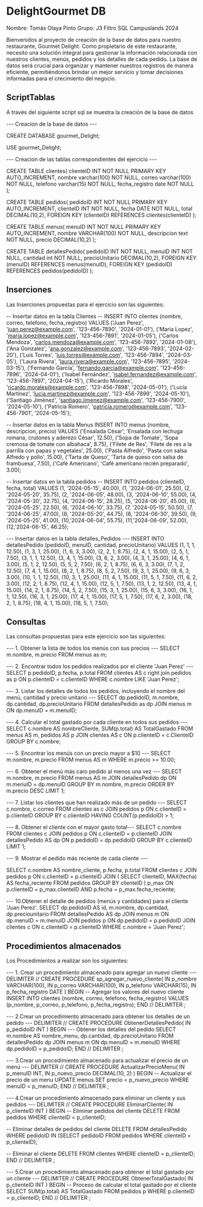 
# DelightGourmet DB

Nombre: Tomás Olaya Pinto
Grupo: J3
Filtro SQL Campuslands 2024

Bienvenidos al proyecto de creación de la base de datos para nuestro restaurante, Gourmet
Delight. Como propietario de este restaurante, necesito una solución integral para gestionar la
información relacionada con nuestros clientes, menús, pedidos y los detalles de cada pedido. La
base de datos será crucial para organizar y mantener nuestros registros de manera eficiente,
permitiéndonos brindar un mejor servicio y tomar decisiones informadas para el crecimiento del
negocio.



## ScriptTablas

A través del siguiente script sql se muestra la creación de la base de datos

--- Creacion de la base de datos ---

CREATE DATABASE gourmet_Delight;

USE gourmet_Delight;

--- Creacion de las tablas correspondientes del ejercicio ---

CREATE TABLE clientes(
clienteID INT NOT NULL PRIMARY KEY AUTO_INCREMENT,
nombre varchar(100) NOT NULL,
correo varchar(100) NOT NULL,
telefono varchar(15) NOT NULL,
fecha_registro date NOT NULL
);

CREATE TABLE pedidos(
pedidoID INT NOT NULL PRIMARY KEY AUTO_INCREMENT,
clienteID INT NOT NULL,
fecha DATE NOT NULL,
total DECIMAL(10,2),
FOREIGN KEY (clienteID) REFERENCES clientes(clienteID)
);

CREATE TABLE menus(
menuID INT NOT NULL PRIMARY KEY AUTO_INCREMENT,
nombre VARCHAR(100) NOT NULL,
descripcion text NOT NULL,
precio DECIMAL(10,2)
);

CREATE TABLE detallesPedido(
pedidoID INT NOT NULL,
menuID INT NOT NULL,
cantidad int NOT NULL,
precioUnitario DECIMAL(10,2),
FOREIGN KEY (menuID) REFERENCES menus(menuID),
FOREIGN KEY (pedidoID) REFERENCES pedidos(pedidoID)
);


## Inserciones
Las Inserciones propuestas para el ejercicio son las siguientes:

-- Insertar datos en la tabla Clientes --
INSERT INTO clientes (nombre, correo, telefono, fecha_registro) VALUES
('Juan Perez', 'juan.perez@example.com', '123-456-7890', '2024-01-01'),
('Maria Lopez', 'maria.lopez@example.com', '123-456-7891', '2024-01-05'),
('Carlos Mendoza', 'carlos.mendoza@example.com', '123-456-7892', '2024-01-08'),
('Ana Gonzalez', 'ana.gonzalez@example.com', '123-456-7893', '2024-02-20'),
('Luis Torres', 'luis.torres@example.com', '123-456-7894', '2024-03-05'),
('Laura Rivera', 'laura.rivera@example.com', '123-456-7895', '2024-03-15'),
('Fernando García', 'fernando.garcia@example.com', '123-456-7896', '2024-04-01'),
('Isabel Fernández', 'isabel.fernandez@example.com', '123-456-7897', '2024-04-15'),
('Ricardo Morales', 'ricardo.morales@example.com', '123-456-7898', '2024-05-01'),
('Lucía Martínez', 'lucia.martinez@example.com', '123-456-7899', '2024-05-10'),
('Santiago Jiménez', 'santiago.jimenez@example.com', '123-456-7900', '2024-05-10'),
('Patricia Romero', 'patricia.romero@example.com', '123-456-7901', '2024-05-15');

-- Insertar datos en la tabla Menus
INSERT INTO menus (nombre, descripcion, precio) VALUES
('Ensalada César', 'Ensalada con lechuga romana, crutones y aderezo César', 12.50),
('Sopa de Tomate', 'Sopa cremosa de tomate con albahaca', 8.75),
('Filete de Res', 'Filete de res a la parrilla con papas y vegetales', 25.00),
('Pasta Alfredo', 'Pasta con salsa Alfredo y pollo', 15.00),
('Tarta de Queso', 'Tarta de queso con salsa de frambuesa', 7.50),
('Café Americano', 'Café americano recién preparado', 3.00);

-- Insertar datos en la tabla pedidos --
INSERT INTO pedidos (clienteID, fecha, total) VALUES
(1, '2024-05-15', 40.00),
(1, '2024-06-01', 25.50),
(2, '2024-05-20', 35.75),
(2, '2024-06-05', 48.00),
(3, '2024-06-10', 55.00),
(4, '2024-05-30', 32.75),
(4, '2024-06-15', 28.25),
(5, '2024-06-20', 45.00), 
(6, '2024-05-25', 22.50),
(6, '2024-06-10', 33.75), 
(7, '2024-05-15', 50.50),
(7, '2024-06-25', 47.00), 
(8,	'2024-05-20', 44.75), 
(8, '2024-06-30', 39.50),
(9, '2024-05-25', 41.00),
(10,'2024-06-04', 55.75),
(11,'2024-06-09', 52.00),
(12,'2024-06-15', 46.25);

--- Insertar datos en la tabla detalles_Pedidos ---
INSERT INTO detallesPedido (pedidoID, menuID, cantidad, precioUnitario) VALUES
(1, 1, 1, 12.50),
(1, 3, 1, 25.00),
(1, 6, 3, 3.00),
(2, 2, 1, 8.75),
(2, 4, 1, 15.00),
(2, 5, 1, 7.50),
(3, 1, 1, 12.50),
(3, 4, 1, 15.00),
(3, 6, 2, 3.00),
(4, 3, 1, 25.00),
(4, 6, 1, 3.00),
(5, 1, 2, 12.50),
(5, 5, 2, 7.50),
(6, 2, 1, 8.75),
(6, 6, 3, 3.00),
(7, 1, 2, 12.50),
(7, 4, 1, 15.00),
(8, 2, 1, 8.75),
(8, 5, 2, 7.50),
(9, 3, 1, 25.00),
(9, 6, 3, 3.00),
(10, 1, 1, 12.50),
(10, 3, 1, 25.00),
(11, 4, 1, 15.00),
(11, 5, 1, 7.50),
(11, 6, 2, 3.00),
(12, 2, 1, 8.75),
(12, 4, 1, 15.00),
(12, 5, 1, 7.50),
(13, 1, 2, 12.50),
(13, 4, 1, 15.00),
(14, 2, 1, 8.75),
(14, 5, 2, 7.50),
(15, 3, 1, 25.00),
(15, 6, 3, 3.00),
(16, 1, 1, 12.50),
(16, 3, 1, 25.00),
(17, 4, 1, 15.00),
(17, 5, 1, 7.50),
(17, 6, 2, 3.00),
(18, 2, 1, 8.75),
(18, 4, 1, 15.00),
(18, 5, 1, 7.50);
## Consultas
Las consultas propuestas para este ejercicio son las siguientes:


---	1. Obtener la lista de todos los menús con sus precios ---
SELECT m.nombre, m.precio
FROM menus as m;

--- 2. Encontrar todos los pedidos realizados por el cliente 'Juan Perez' ---
SELECT p.pedidoID, p.fecha, p.total
FROM clientes AS c
right join pedidos as p ON p.clienteID = c.clienteID
WHERE c.nombre LIKE 'Juan Perez';

--- 3. Listar los detalles de todos los pedidos, incluyendo el nombre del menú, cantidad y precio unitario ---
SELECT dp.pedidoID, m.nombre, dp.cantidad, dp.precioUnitario
FROM detallesPedido as dp
JOIN menus m ON dp.menuID = m.menuID;

--- 4. Calcular el total gastado por cada cliente en todos sus pedidos ---
SELECT c.nombre AS nombreCliente, SUM(p.total) AS TotalGastado
FROM menus AS m, pedidos AS p
JOIN clientes AS c ON p.clienteID = c.ClienteID
GROUP BY c.nombre;

--- 5. Encontrar los menús con un precio mayor a $10 ---
SELECT m.nombre, m.precio
FROM menus AS m
WHERE m.precio >= 10.00;

--- 6. Obtener el menú más caro pedido al menos una vez ---
SELECT m.nombre, m.precio
FROM menus AS m
JOIN detallesPedido dp ON m.menuID = dp.menuID
GROUP BY m.nombre, m.precio
ORDER BY m.precio DESC
LIMIT 1;

--- 7. Listar los clientes que han realizado más de un pedido ---
SELECT c.nombre, c.correo
FROM clientes as c
JOIN pedidos p ON c.clienteID = p.clienteID
GROUP BY c.clienteID
HAVING COUNT(p.pedidoID) > 1;

--- 8. Obtener el cliente con el mayor gasto total---
SELECT c.nombre
FROM clientes c
JOIN pedidos p ON c.clienteID = p.clienteID
JOIN detallesPedido AS dp ON p.pedidoID = dp.pedidoID 
GROUP BY c.clienteID
LIMIT 1;


--- 9. Mostrar el pedido más reciente de cada cliente ---

SELECT c.nombre AS nombre_cliente, p.fecha, p.total
FROM clientes c
JOIN pedidos p ON c.clienteID = p.clienteID
JOIN (
    SELECT clienteID, MAX(fecha) AS fecha_reciente
    FROM pedidos
    GROUP BY clienteID
) p_max ON p.clienteID = p_max.clienteID AND p.fecha = p_max.fecha_reciente;

--- 10.Obtener el detalle de pedidos (menús y cantidades) para el cliente 'Juan Perez'.
SELECT dp.pedidoID AS id, m.nombre, dp.cantidad, dp.preciounitario 
FROM detallesPedido AS dp 
JOIN menus m ON dp.menuID = m.menuID 
JOIN pedidos p ON dp.pedidoID = p.pedidoID 
JOIN clientes c ON c.clienteID = p.clienteID
WHERE c.nombre = 'Juan Perez';
## Procedimientos almacenados
Los Procedimientos a realizar son los siguientes:

--- 1. Crear un procedimiento almacenado para agregar un nuevo cliente ---
DELIMITER //
CREATE PROCEDURE sp_agregar_nuevo_cliente(
  IN p_nombre VARCHAR(100),
  IN p_correo VARCHAR(100),
  IN p_telefono VARCHAR(15),
  IN p_fecha_registro DATE
)
BEGIN -- Agregar los valores del nuevo cliente
  INSERT INTO clientes (nombre, correo, telefono, fecha_registro)
  VALUES (p_nombre, p_correo, p_telefono, p_fecha_registro);
END //
DELIMITER ;

--- 2.Crear un procedimiento almacenado para obtener los detalles de un pedido ---
DELIMITER //
CREATE PROCEDURE ObtenerDetallesPedido(
  IN p_pedidoID INT
)
BEGIN --- Obtener los detalles del pedido
  SELECT 
    m.nombre AS nombre_menu,
    dp.cantidad,
    dp.precioUnitario
  FROM 
    detallesPedido dp
  JOIN menus m ON dp.menuID = m.menuID
  WHERE 
    dp.pedidoID = p_pedidoID;
END //
DELIMITER ;

--- 3.Crear un procedimiento almacenado para actualizar el precio de un menú ---
DELIMITER //
CREATE PROCEDURE ActualizarPrecioMenu(
  IN p_menuID INT,
  IN p_nuevo_precio DECIMAL(10, 2)
)
BEGIN -- Actualizar el precio de un menu
  UPDATE menus
  SET precio = p_nuevo_precio
  WHERE menuID = p_menuID;
END //
DELIMITER ;

--- 4.Crear un procedimiento almacenado para eliminar un cliente y sus pedidos ---
DELIMITER //
CREATE PROCEDURE EliminarCliente(
  IN p_clienteID INT
)
BEGIN
  -- Eliminar pedidos del cliente
  DELETE FROM pedidos
  WHERE clienteID = p_clienteID;
  
  -- Eliminar detalles de pedidos del cliente
  DELETE FROM detallesPedido
  WHERE pedidoID IN (SELECT pedidoID FROM pedidos WHERE clienteID = p_clienteID);
  
  -- Eliminar el cliente
  DELETE FROM clientes
  WHERE clienteID = p_clienteID;
END //
DELIMITER ;

--- 5.Crear un procedimiento almacenado para obtener el total gastado por un cliente ---
DELIMITER //
CREATE PROCEDURE ObtenerTotalGastado(
  IN p_clienteID INT
)
BEGIN -- Proceso de calcular el total gastado por el cliente
  SELECT SUM(p.total) AS TotalGastado
  FROM pedidos p
  WHERE p.clienteID = p_clienteID;
END //
DELIMITER ;
